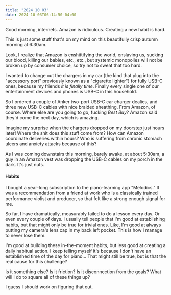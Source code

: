 ```yaml
---
title: "2024 10 03"
date: 2024-10-03T06:14:50-04:00
---
```


Good morning, internets. Amazon is ridiculous. Creating a new habit is hard.

This is just some stuff that's on my mind on this beautifully crisp autumn
morning at 6:30am.

Look, I realize that Amazon is enshittifying the world, enslaving us, sucking
our blood, killing our babies, etc., etc., but systemic monopolies will not be
broken up by consumer choice, so try not to sweat that too hard.

I wanted to change out the chargers in my car (the kind that plug into the
"accessory port" previously known as a "cigarette lighter") for fully USB-C
ones, because my friends *it is finally time*. Finally every single one of our
entertainment devices and phones is USB-C in this household.

So I ordered a couple of Anker two-port USB-C car charger dealies, and three new
USB-C cables with nice braided sheathing. From Amazon, of course. Where else are
you going to go, fucking *Best Buy*? Amazon said they'd come the next day, which
is amazing.

Imagine my surprise when the chargers dropped on my doorstep just hours later!
Where the shit does this stuff come from? How can Amazon coordinate deliveries
within hours? Who is suffering from chronic stomach ulcers and anxiety attacks
because of this?

As I was coming downstairs this morning, barely awake, at about 5:30am, a guy in
an Amazon vest was dropping the USB-C cables on my porch in the dark. It's just
nuts.

#### Habits

I bought a year-long subscription to the piano-learning app "Melodics." It was a
recommendation from a friend at work who is a classically trained performance
violist and producer, so that felt like a strong enough signal for me.

So far, I have dramatically, measurably failed to do a lesson every day. Or even
every couple of days. I usually tell people that I'm good at establishing
habits, but that might only be true for trivial ones. Like, I'm good at always
putting my camera's lens cap in my back left pocket. This is how I manage to
never lose them.

I'm good at building these in-the-moment habits, but less good at creating a
daily habitual action. I keep telling myself it's because I don't have an
established time of the day for piano... That might still be true, but is that
the real cause for this challenge?

Is it something else? Is it friction? Is it disconnection from the goals? What
will I do to square all of these things up?

I guess I should work on figuring that out.
